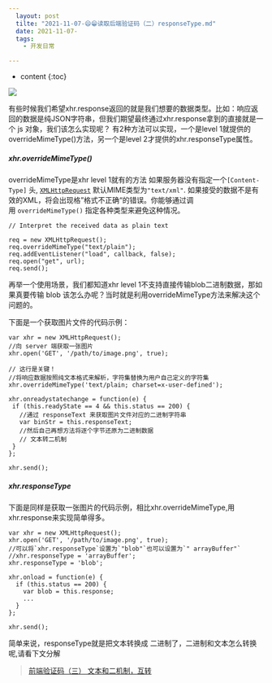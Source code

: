 ```yaml
---
  layout: post
  tilte: "2021-11-07-😄😁读取后端验证码（二）responseType.md"
  date: 2021-11-07-
  tags: 
    - 开发日常

---
```



* content
{:toc}



![](https://upload-images.jianshu.io/upload_images/15312191-93378d34692cfaa5.png?imageMogr2/auto-orient/strip%7CimageView2/2/w/1240)

有些时候我们希望xhr.response返回的就是我们想要的数据类型。比如：响应返回的数据是纯JSON字符串，但我们期望最终通过xhr.response拿到的直接就是一个 js 对象，我们该怎么实现呢？
有2种方法可以实现，一个是level 1就提供的overrideMimeType()方法，另一个是level 2才提供的xhr.responseType属性。
##### xhr.overrideMimeType()
overrideMimeType是xhr level 1就有的方法
如果服务器没有指定一个`[Content-Type]` 头, [`XMLHttpRequest`](https://developer.mozilla.org/zh-CN/docs/Web/API/XMLHttpRequest) 默认MIME类型为`"text/xml"`. 如果接受的数据不是有效的XML，将会出现格”格式不正确“的错误。你能够通过调用 `overrideMimeType()` 指定各种类型来避免这种情况。
```
// Interpret the received data as plain text

req = new XMLHttpRequest();
req.overrideMimeType("text/plain");
req.addEventListener("load", callback, false);
req.open("get", url);
req.send();

```


再举一个使用场景，我们都知道xhr level 1不支持直接传输blob二进制数据，那如果真要传输 blob 该怎么办呢？当时就是利用overrideMimeType方法来解决这个问题的。

下面是一个获取图片文件的代码示例：

 ```
var xhr = new XMLHttpRequest();
//向 server 端获取一张图片
xhr.open('GET', '/path/to/image.png', true);

// 这行是关键！
//将响应数据按照纯文本格式来解析，字符集替换为用户自己定义的字符集
xhr.overrideMimeType('text/plain; charset=x-user-defined');

xhr.onreadystatechange = function(e) {
  if (this.readyState == 4 && this.status == 200) {
    //通过 responseText 来获取图片文件对应的二进制字符串
    var binStr = this.responseText;
    //然后自己再想方法将逐个字节还原为二进制数据
    // 文本转二机制
  }
};

xhr.send();
```
##### xhr.responseType
下面是同样是获取一张图片的代码示例，相比xhr.overrideMimeType,用xhr.response来实现简单得多。

```
var xhr = new XMLHttpRequest();
xhr.open('GET', '/path/to/image.png', true);
//可以将`xhr.responseType`设置为`"blob"`也可以设置为`" arrayBuffer"`
//xhr.responseType = 'arrayBuffer';
xhr.responseType = 'blob';

xhr.onload = function(e) {
  if (this.status == 200) {
    var blob = this.response;
    ...
  }
};

xhr.send();
```
简单来说，responseType就是把文本转换成 二进制了，二进制和文本怎么转换呢,请看下文分解
> [前端验证码（三） 文本和二机制，互转]()
